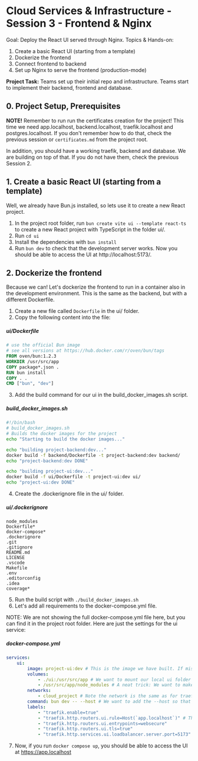 # Cloud Services & Infrastructure - Session 3 - Frontend & Nginx

Goal: Deploy the React UI served through Nginx.
Topics & Hands-on:

1. Create a basic React UI (starting from a template)
2. Dockerize the frontend
3. Connect frontend to backend
4. Set up Nginx to serve the frontend (production-mode)

**Project Task:** Teams set up their initial repo and infrastructure. Teams start to implement their backend, frontend and database.

## 0. Project Setup, Prerequisites

**NOTE!** Remember to run run the certificates creation for the project! This time we need app.localhost, backend.localhost, traefik.localhost and postgres.localhost. If you don't remember how to do that, check the previous session or `certificates.md` from the project root.

In addition, you should have a working traefik, backend and database. We are building on top of that. If you do not have them, check the previous Session 2.

## 1. Create a basic React UI (starting from a template)

Well, we already have Bun.js installed, so lets use it to create a new React project.

1. In the project root folder, run `bun create vite ui --template react-ts` to create a new React project with TypeScript in the folder ui/.
2. Run `cd ui`
3. Install the dependencies with `bun install`
4. Run `bun dev` to check that the development server works. Now you should be able to access the UI at http://localhost:5173/.

## 2. Dockerize the frontend

Because we can! Let's dockerize the frontend to run in a container also in the development environment. This is the same as the backend, but with a different Dockerfile.

1. Create a new file called `Dockerfile` in the ui/ folder.
2. Copy the following content into the file:

##### ui/Dockerfile

```dockerfile
# use the official Bun image
# see all versions at https://hub.docker.com/r/oven/bun/tags
FROM oven/bun:1.2.3
WORKDIR /usr/src/app
COPY package*.json .
RUN bun install
COPY . .
CMD ["bun", "dev"]
```

3. Add the build command for our ui in the build_docker_images.sh script.

##### build_docker_images.sh

```bash
#!/bin/bash
# build_docker_images.sh
# Builds the docker images for the project
echo "Starting to build the docker images..."

echo "building project-backend:dev..."
docker build -f backend/Dockerfile -t project-backend:dev backend/
echo "project-backend:dev DONE"

echo "building project-ui:dev..."
docker build -f ui/Dockerfile -t project-ui:dev ui/
echo "project-ui:dev DONE"
```

4. Create the .dockerignore file in the ui/ folder.

##### ui/.dockerignore

```
node_modules
Dockerfile*
docker-compose*
.dockerignore
.git
.gitignore
README.md
LICENSE
.vscode
Makefile
.env
.editorconfig
.idea
coverage*
```

5. Run the build script with `./build_docker_images.sh`
6. Let's add all requirements to the docker-compose.yml file.

NOTE: We are not showing the full docker-compose.yml file here, but you can find it in the project root folder.
Here are just the settings for the ui service:

##### docker-compose.yml

```yaml
services:
    ui:
        image: project-ui:dev # This is the image we have built. If missing, check build_docker_images.sh
        volumes:
            - ./ui:/usr/src/app # We want to mount our local ui folder to the container
            - /usr/src/app/node_modules # A neat trick: We want to make sure the container node_modules does not get written by our local node_modules
        networks:
            - cloud_project # Note the network is the same as for traefik! Otherwise this won't work!
        command: bun dev -- --host # We want to add the --host so that we can access the frontend from outside the container
        labels:
            - "traefik.enable=true"
            - "traefik.http.routers.ui.rule=Host(`app.localhost`)" # This is the ui service URL
            - "traefik.http.routers.ui.entrypoints=websecure"
            - "traefik.http.routers.ui.tls=true"
            - "traefik.http.services.ui.loadbalancer.server.port=5173"
```

7. Now, if you run `docker compose up`, you should be able to access the UI at https://app.localhost
